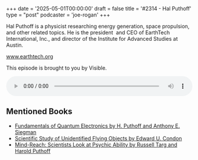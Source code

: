 +++
date = '2025-05-01T00:00:00'
draft = false
title = '#2314 - Hal Puthoff'
type = "post"
podcaster = 'joe-rogan'
+++

Hal Puthoff is a physicist researching energy generation, space propulsion, and other related topics. He is the president  and CEO of EarthTech International, Inc., and director of the Institute for Advanced Studies at Austin. 

www.earthtech.org



This episode is brought to you by Visible.

<audio controls style="width: 100%; max-width: 800px;">
  <source src="https://traffic.megaphone.fm/GLT1895618179.mp3?updated=1746119751" type="audio/mpeg">
  Your browser does not support the audio element.
</audio>

## Mentioned Books

- [Fundamentals of Quantum Electronics by H. Puthoff and Anthony E. Siegman](https://www.amazon.com/s?k=Fundamentals+of+Quantum+Electronics+by+H.+Puthoff+and+Anthony+E.+Siegman&tag=podcaststoboo-20)
- [Scientific Study of Unidentified Flying Objects by Edward U. Condon](https://www.amazon.com/s?k=Scientific+Study+of+Unidentified+Flying+Objects+by+Edward+U.+Condon&tag=podcaststoboo-20)
- [Mind-Reach: Scientists Look at Psychic Ability by Russell Targ and Harold Puthoff](https://www.amazon.com/s?k=Mind-Reach:+Scientists+Look+at+Psychic+Ability+by+Russell+Targ+and+Harold+Puthoff&tag=podcaststoboo-20)